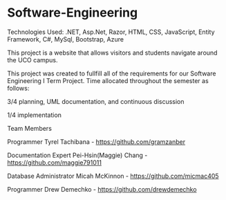 # Software-Engineering
Technologies Used: .NET, Asp.Net, Razor, HTML, CSS, JavaScript, Entity Framework, C#, MySql, Bootstrap, Azure 

This project is a website that allows visitors and students navigate around the UCO campus.

This project was created to fullfill all of the requirements for our Software Engineering I Term Project.
Time allocated throughout the semester as follows:

3/4 planning, UML documentation, and continuous discussion

1/4 implementation

Team Members

Programmer
Tyrel Tachibana - https://github.com/gramzanber

Documentation Expert
Pei-Hsin(Maggie) Chang - https://github.com/maggie791011

Database Administrator
Micah McKinnon - https://github.com/micmac405

Programmer
Drew Demechko - https://github.com/drewdemechko

